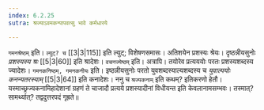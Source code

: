 ```yaml
---
index: 6.2.25
sutra: श्रज्याऽवमकन्पापवत्सु भावे कर्मधारये

---
```

   `गमनश्रेष्ठम्` इति। `ल्युट्? च`  [[3|3|115]]  इति ल्युट्; विशेषणसमासः। अतिशयेन प्रशस्यः श्रेयः। दृष्ठन्नीयसुनोः _प्रशस्यस्य श्रः_ [[5|3|60]]  इति श्रादेशः। `वचनज्येष्ठम्` इति। अत्रापि। तयोरेव प्रत्यययोः परतः प्रशस्यशब्दस्य ज्यादेशः। `गमनकनिष्ठम्, गमनकनीयः` इति। इष्ठन्नीयसुनोः परतो युवशब्दस्याल्यशब्दस्य च _युवाल्पयोः कनन्यतरस्याम्_ [[5|3|64]]  इति कनादेशः। ननु च `श्रज्यकनाम्` इति कथम्? इतिकरणो हेतौ। यस्माच्छ्रज्यकनामिहादेशानां ग्रहणं ते चाजादौ प्रत्यये प्रशस्यादीनां विधीयन्त इति केवलानामसम्भवः। तस्मात्? सामर्थ्यात्? तद्वदुत्तरपदं गृह्रते॥